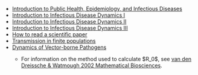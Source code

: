 <ul>
  <li> <a href="{{page.repo}}/raw/master/lectures/Intro_PH_Epi_ID.pdf">Introduction to Public Health, Epidemiology, and Infectious Diseases</a> </li>
  <li> <a href="{{page.repo}}/raw/master/lectures/Intro_ID_Dynamics_I.pdf">Introduction to Infectious Disease Dynamics I</a> </li>
  <li> <a href="{{page.repo}}/raw/master/lectures/Intro_ID_Dynamics_II.pdf">Introduction to Infectious Disease Dynamics II</a> </li>
  <li> <a href="{{page.repo}}/raw/master/lectures/Intro_ID_Dynamics_III.pdf">Introduction to Infectious Disease Dynamics III</a> </li>
  <li> <a href="{{page.repo}}/raw/master/lectures/How_to_read_exRabies.pdf">How to read a scientific paper</a> </li>
  <li> <a href="{{page.repo}}/raw/master/lectures/FinitePopModels.pdf">Transmission in finite populations</a> </li>
  <li> <a href="{{page.repo}}/raw/master/lectures/Dynamics_VB_Pathogens.pdf">Dynamics of Vector-borne Pathogens</a> </li>
    <ul>
      <li> For information on the method used to calculate $R_0$, see <a href="{{page.repo}}/raw/master/references/Van_den_DreisscheWatmough_2002.pdf">van den Dreissche & Watmough 2002 Mathematical Biosciences</a>.
      </ul>
  </ul>
